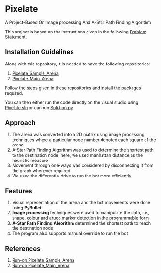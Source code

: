 # Pixelate
A Project-Based On Image processing And A-Star Path Finding Algorithm

This project is based on the instructions given in the following [Problem Statement](https://drive.google.com/file/d/1XZivQZIc6szvCmp2vMksxlliCC4whAkB/view?usp=sharing).

## Installation Guidelines
Along with this repository, it is needed to have the following repositories:
1. [Pixelate_Sample_Arena](https://github.com/Robotics-Club-IIT-BHU/Pixelate_Sample_Arena)
2. [Pixelate_Main_Arena](https://github.com/Robotics-Club-IIT-BHU/Pixelate_Main_Arena)

Follow the steps given in these repositories and install the packages required.

You can then either run the code directly on the visual studio using [Pixelate.sln](https://github.com/milind-prajapat/Pixelate/blob/main/Pixelate.sln) or can run [Solution.py](https://github.com/milind-prajapat/Pixelate/blob/main/Solution.py).

## Approach
1. The arena was converted into a 2D matrix using image processing techniques where a particular node number denoted each square of the arena
2. A-Star Path Finding Algorithm was used to determine the shortest path to the destination node; here, we used manhattan distance as the heuristic measure
3. Movement through one-ways was considered by disconnecting it from the graph whenever required
4. We used the differential drive to run the bot more efficiently

## Features
1. Visual representation of the arena and the bot movements were done using **PyBullet**
2. **Image processing** techniques were used to manipulate the data, i.e., shape, colour and aruco marker detection in the programmable form
3. **A-Star Path Finding Algorithm** determined the shortest path to reach the destination node
4. The program also supports manual override to run the bot

## References
1. [Run-on Pixelate_Sample_Arena](https://drive.google.com/file/d/1Grus2-VQ6b7RzPIfdwOSfPk-CN6LGskj/view?usp=sharing)
2. [Run-on Pixelate_Main_Arena](https://drive.google.com/file/d/1H9sOwg9ko8G9HRjU_7ucStvyIivzOJvN/view?usp=sharing)

